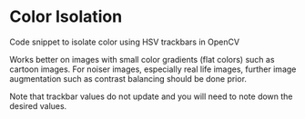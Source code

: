 # Color Isolation
Code snippet to isolate color using HSV trackbars in OpenCV

Works better on images with small color gradients (flat colors) such as cartoon images. For noiser images, especially real life images, further image augmentation such as contrast balancing should be done prior.

Note that trackbar values do not update and you will need to note down the desired values.
